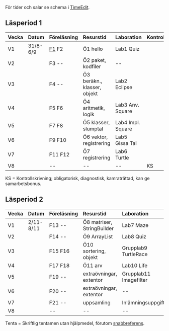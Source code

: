 För tider och salar se schema i [TimeEdit].

## Läsperiod 1 ##

| Vecka| Datum        | Föreläsning | Resurstid                    | Laboration          |Kontroll|
|:-----|:-------------|:------------|:-----------                  |:--------------------|:-------|
| V1   | 31/8-6/9     | [F1] F2     | Ö1 hello                     | Lab1 Quiz           |        |
| V2   |              | F3  --      | Ö2 paket, kodfiler           | --                  |        |
| V3   |              | F4  --      | Ö3 beräkn., klasser, objekt  | Lab2 Eclipse        |        |
| V4   |              | F5 F6       | Ö4 aritmetik, logik          | Lab3 Anv. Square    |        |
| V5   |              | F7 F8       | Ö5 klasser, slumptal         | Lab4 Impl. Square   |        |
| V6   |              | F9 F10      | Ö6 vektor, registrering      | Lab5 Gissa Tal      |        |
| V7   |              | F11 F12     | Ö7 registrering              | Lab6 Turtle         |        |
| V8   |              | --          | --                           | --                  | KS     |

KS = Kontrollskrivning; obligatorisk, diagnostisk, kamraträttad, kan ge samarbetsbonus.

## Läsperiod 2 ##              

| Vecka| Datum        | Föreläsning | Resurstid                    | Laboration             |Kontroll|
|:-----|:-------------|:------------|:-----------                  |:---------------------  |:-------|
| V1   | 2/11-8/11    | F13 --      | Ö8 matriser, StringBuilder   | Lab7 Maze              |        |
| V2   |              | F14 --      | Ö9 ArrayList                 | Lab8 Quiz              |        |
| V3   |              | F15 F16     | Ö10 sortering, objekt        | Grupplab9 TurtleRace   |        |
| V4   |              | F17 F18     | Ö11 arv                      | Lab10 Life             |        |
| V5   |              | F19 --      | extraövningar, extentor      | Grupplab11 Imagefilter |        |
| V6   |              | F20 --      | extraövningar, extentor      | --                     |        |
| V7   |              | F21 --      | uppsamling                   | Inlämningsuppgift      |        |
| V8   |              | --          | --                           | --                     | Tenta  |

Tenta = Skriftlig tentamen utan hjälpmedel, förutom [snabbreferens].

[TimeEdit]: http://cs.lth.se/eda016/schema   
[F1]: http://fileadmin.cs.lth.se/cs/Education/EDA016/lectures/f1.pdf
[snabbreferens]: http://fileadmin.cs.lth.se/cs/Education/EDA016/general/quickref-booklet.pdf